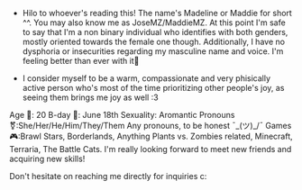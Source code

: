 - Hilo to whoever's reading this! The name's Madeline or Maddie for short ^^. You may also know me as JoseMZ/MaddieMZ.
At this point I'm safe to say that I'm a non binary individual who identifies with both genders, mostly oriented towards the female one though.
Additionally, I have no dysphoria or insecurities regarding my masculine name and voice. I'm feeling better than ever with it💜

- I consider myself to be a warm, compassionate and very phisically active person who's most of the time prioritizing other people's joy, as seeing them brings me joy as well :3

Age 🍃: 20 
B-day 🎇: June 18th
Sexuality: Aromantic
Pronouns ⚧️:She/Her/He/Him/They/Them Any pronouns, to be honest ¯\_(ツ)_/¯
Games 🎮:Brawl Stars, Borderlands, Anything Plants vs. Zombies related, Minecraft, Terraria, The Battle Cats.
I'm really looking forward to meet new friends and acquiring new skills!

Don't hesitate on reaching me directly for inquiries c:

